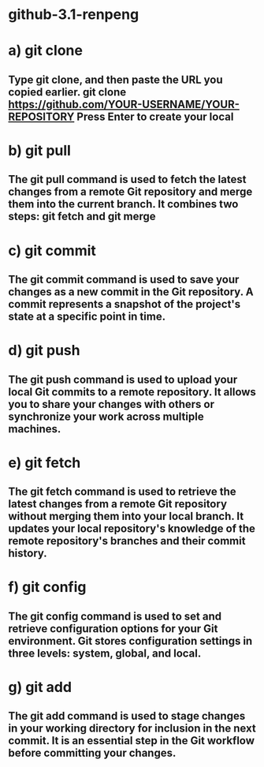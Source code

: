 # github-3.1-renpeng
# a) git clone
## Type git clone, and then paste the URL you copied earlier. git clone https://github.com/YOUR-USERNAME/YOUR-REPOSITORY Press Enter to create your local
# b) git pull
## The git pull command is used to fetch the latest changes from a remote Git repository and merge them into the current branch. It combines two steps: git fetch and git merge
# c) git commit
## The git commit command is used to save your changes as a new commit in the Git repository. A commit represents a snapshot of the project's state at a specific point in time.
# d) git push
## The git push command is used to upload your local Git commits to a remote repository. It allows you to share your changes with others or synchronize your work across multiple machines. 
# e) git fetch
## The git fetch command is used to retrieve the latest changes from a remote Git repository without merging them into your local branch. It updates your local repository's knowledge of the remote repository's branches and their commit history.
# f) git config
## The git config command is used to set and retrieve configuration options for your Git environment. Git stores configuration settings in three levels: system, global, and local. 
# g) git add
## The git add command is used to stage changes in your working directory for inclusion in the next commit. It is an essential step in the Git workflow before committing your changes. 



